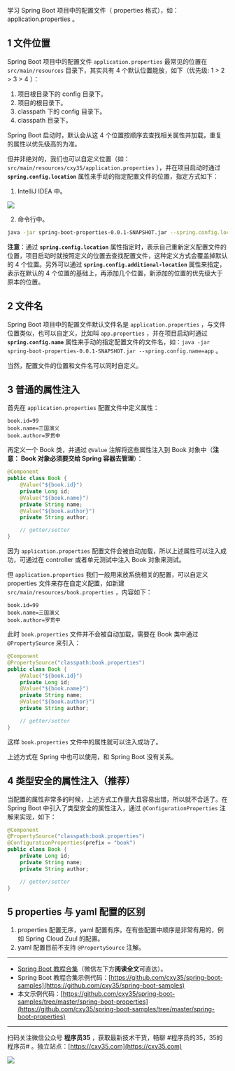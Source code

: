 学习 Spring Boot 项目中的配置文件（ properties 格式），如： application.properties 。
<!-- more -->

## 1 文件位置

Spring Boot 项目中的配置文件 `application.properties` 最常见的位置在 `src/main/resources` 目录下，其实共有 4 个默认位置能放，如下（优先级: 1 > 2 > 3 > 4 ）：

1. 项目根目录下的 config 目录下。
2. 项目的根目录下。
3. classpath 下的 config 目录下。
4. classpath 目录下。

Spring Boot 启动时，默认会从这 4 个位置按顺序去查找相关属性并加载，重复的属性以优先级高的为准。

但并非绝对的，我们也可以自定义位置（如：`src/main/resources/cxy35/application.properties` ），并在项目启动时通过 **`spring.config.location`** 属性来手动的指定配置文件的位置，指定方式如下：

1. IntelliJ IDEA 中。

![](https://oscimg.oschina.net/oscnet/up-6a944dabac87e2b73cbb36225d871b587a9.png)

2. 命令行中。

```bash
java -jar spring-boot-properties-0.0.1-SNAPSHOT.jar --spring.config.location=classpath:/cxy35/
```

**注意**：通过 **`spring.config.location`** 属性指定时，表示自己重新定义配置文件的位置，项目启动时就按照定义的位置去查找配置文件，这种定义方式会覆盖掉默认的 4 个位置。另外可以通过 **`spring.config.additional-location`** 属性来指定，表示在默认的 4 个位置的基础上，再添加几个位置，新添加的位置的优先级大于原本的位置。

## 2 文件名

Spring Boot 项目中的配置文件默认文件名是 `application.properties` ，与文件位置类似，也可以自定义，比如叫 `app.properties` ，并在项目启动时通过 **`spring.config.name`** 属性来手动的指定配置文件的文件名，如：`java -jar spring-boot-properties-0.0.1-SNAPSHOT.jar --spring.config.name=app` 。

当然，配置文件的位置和文件名可以同时自定义。

## 3 普通的属性注入

首先在 `application.properties` 配置文件中定义属性：

```properties
book.id=99
book.name=三国演义
book.author=罗贯中
```

再定义一个 Book 类，并通过 `@Value` 注解将这些属性注入到 Book 对象中（**注意： Book 对象必须要交给 Spring 容器去管理**）：

```java
@Component
public class Book {
    @Value("${book.id}")
    private Long id;
    @Value("${book.name}")
    private String name;
    @Value("${book.author}")
    private String author;

    // getter/setter
}
```

因为 `application.properties` 配置文件会被自动加载，所以上述属性可以注入成功，可通过在 controller 或者单元测试中注入 Book 对象来测试。

但 `application.properties` 我们一般用来放系统相关的配置，可以自定义 properties 文件来存在自定义配置，如新建 `src/main/resources/book.properties` ，内容如下：

```properties
book.id=99
book.name=三国演义
book.author=罗贯中
```

此时 `book.properties` 文件并不会被自动加载，需要在 Book 类中通过 `@PropertySource` 来引入：

```java
@Component
@PropertySource("classpath:book.properties")
public class Book {
    @Value("${book.id}")
    private Long id;
    @Value("${book.name}")
    private String name;
    @Value("${book.author}")
    private String author;

    // getter/setter
}
```

这样 `book.properties` 文件中的属性就可以注入成功了。

上述方式在 Spring 中也可以使用，和 Spring Boot 没有关系。

## 4 类型安全的属性注入（推荐）

当配置的属性非常多的时候，上述方式工作量大且容易出错，所以就不合适了。在 Spring Boot 中引入了类型安全的属性注入，通过 `@ConfigurationProperties` 注解来实现，如下：

```java
@Component
@PropertySource("classpath:book.properties")
@ConfigurationProperties(prefix = "book")
public class Book {
    private Long id;
    private String name;
    private String author;

    // getter/setter
}
```

## 5 properties 与 yaml 配置的区别

1. properties 配置无序，yaml 配置有序。在有些配置中顺序是非常有用的，例如 Spring Cloud Zuul 的配置。
2. yaml 配置目前不支持 `@PropertySource` 注解。

---

- [Spring Boot 教程合集](https://mp.weixin.qq.com/s/9vOiAxHFnfJnRwSlTfAHwg)（微信左下方**阅读全文**可直达）。
- Spring Boot 教程合集示例代码：[https://github.com/cxy35/spring-boot-samples](https://github.com/cxy35/spring-boot-samples)
- 本文示例代码：[https://github.com/cxy35/spring-boot-samples/tree/master/spring-boot-properties](https://github.com/cxy35/spring-boot-samples/tree/master/spring-boot-properties)


---

扫码关注微信公众号 **程序员35** ，获取最新技术干货，畅聊 #程序员的35，35的程序员# 。独立站点：[https://cxy35.com](https://cxy35.com)

![](https://oscimg.oschina.net/oscnet/up-285838b9c516db5bb1ba760f292f2346078.JPEG)